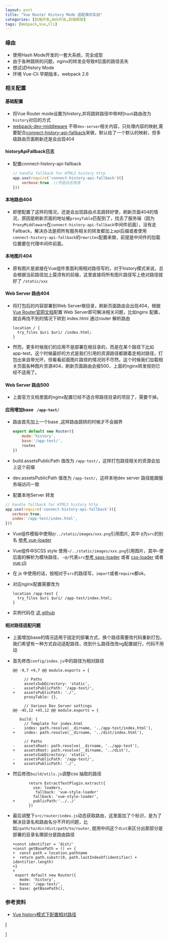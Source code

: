 ```yaml
---
layout: post
title: "Vue Router History Mode 适配填坑实战"
categories: [前端开发,Web开发,前端框架]
tags: [Webpack,Vue,Cli]
---
```










### 缘由

- 使用Hash Mode开发的一套大系统，完全成型
- 由于各种跳转的问题，nginx的转发会导致#后面的路径丢失
- 想试试History Mode
- 环境 Vue-Cli 早期版本，webpack 2.6



### 相关配置

#### 基础配置

- 将Vue Router mode设置为history,并将跳转路径中带#的`hash`路由改为`history`对应的方式
- [webpack-dev-middleware](https://github.com/webpack/webpack-dev-middleware) 不带`dev-server`相关内容，只处理内容的映射,需要配合[connect-history-api-fallback](https://github.com/bripkens/connect-history-api-fallback)来做，默认给了一个默认的映射，但多级路由页面刷新还是会出现404

#### historyApiFallback日志

- 配置connect-history-api-fallback

  ```javascript
  // handle fallback for HTML5 history http
  app.use(require('connect-history-api-fallback')({
      verbose:true  //开启日志信息
  }))
  ```
#### 本地路由404
- 即使配置了这样的情况，还是会出现路由点击跳转好使，刷新页面404的情况，原因是刷新页面的地址被`proxyTable`匹配到了，找去了服务端（因为`ProxyMiddleware`在`connect-history-api-fallback`中间件前面），没有走Fallback，解决办法是把所有服务相关的转发都加上api后缀或者使用`connect-history-api-fallback`的`rewrites`配置来做，前提是中间件的加载位置要在代理中间件前面。



#### 本地图片404

- 原有图片是直接在Vue组件里面利用相对路径写的，对于history模式来说，总会根据当前路径加上莫须有的前缀，这里直接将所有图片路径写上绝对路径就好了 `/static/xxx`

#### Web Server 路由404

- 将打包后的内容部署到Web Server根目录，刷新页面路由会出现404，根据[Vue Router官网文档](https://router.vuejs.org/zh/guide/essentials/history-mode.html)配置 Web Server即可解决相关问题，比如nginx 配置，就会再找不到的情况下转到 index.html 通过router 解析路由

  ```
  location / {
    try_files $uri $uri/ /index.html;
  }
  ```

- 然而，更多时候我们的应用不是部署在根目录的，而是在某个路径下比如 app-test，这个时候最好的方式是我们引用的资源路径都跟着走相对路径，打包出来自带光环，但看看前面图片路径的情况则不尽然。这个时候我们加载相关页面各种图片资源404，刷新页面路由会报500，上面的nginx转发规则已经不适用了。

#### Web Server 路由500

- 上面官方文档里面的nginx配置已经不适合带路径目录的项目了，需要干掉。



#### 应用增加base ` /app-test/`

- 路由首先加上一个base ,这样路由跳转的时候才不会越界

  ```javascript
  export default new Router({
      mode:'history',
      base:'/app-test/',
      routes
  })
  ```

- build.assetsPublicPath 值改为 `/app-test/`，这样打包路径相关的资源会加上这个前缀

- dev.assetsPublicPath 值改为 `/app-test/`，这样本地dev server 路径能跟服务端访问一致

- 配置本地Server 转发
 ```javascript
// handle fallback for HTML5 history http
app.use(require('connect-history-api-fallback')({
    verbose:true,
    index:'/app-test/index.html',
}))
 ```

- Vue组件模板中使用`@/../static/images/xxx.png`引用图片, 其中 `@`为`src`的别名 [参考 vue-loader](https://vue-loader.vuejs.org/zh/guide/asset-url.html#%E8%BD%AC%E6%8D%A2%E8%A7%84%E5%88%99)

- Vue组件中SCSS style 使用`~/../static/images/xxx.png`引用图片，其中`~`使后面的解析为模块路径， `~@/`代表`src`[参考 sass-loader](https://github.com/webpack-contrib/sass-loader#imports) 或者 [css-loader](https://github.com/webpack-contrib/css-loader) 或者 [vue cli](https://cli.vuejs.org/zh/guide/html-and-static-assets.html#%E5%A4%84%E7%90%86%E9%9D%99%E6%80%81%E8%B5%84%E6%BA%90)

- 在 js 中使用的话，按相对于`src`的路径写，`import`或者`require`都ok，

- 对应nginx配置需要改为

  ```
  location /app-test {
    try_files $uri $uri/ /app-test/index.html;
  }
  ```

- 实例代码在 [这 github](https://github.com/rawbin-/vue-cli-2.x-imgpath/commit/7d1abda6a6221a20f34f79fb3eb8e972851d79a7)



#### 相对路径适配问题

- 上面增加base的情况适用于固定的部署方式，换个路径需要改代码重新打包，我们希望有一种方式自动适配路径，改到什么路径改改ng配置就行，代码不用动

- 首先修改`config/index.js`中的路径为相对路径

  ```
  @@ -9,7 +9,7 @@ module.exports = {
   
       // Paths
       assetsSubDirectory: 'static',
  -    assetsPublicPath: '/app-test/',
  +    assetsPublicPath: './',
       proxyTable: {},
   
       // Various Dev Server settings
  @@ -45,12 +45,12 @@ module.exports = {
   
     build: {
       // Template for index.html
  -    index: path.resolve(__dirname, '../app-test/index.html'),
  +    index: path.resolve(__dirname, '../dist/index.html'),
   
       // Paths
  -    assetsRoot: path.resolve(__dirname, '../app-test'),
  +    assetsRoot: path.resolve(__dirname, '../dist'),
       assetsSubDirectory: 'static',
  -    assetsPublicPath: '/app-test/',
  +    assetsPublicPath: './',
  
  ```

- 然后修改`build/utils.js`调整css 抽取的路径 

  ```
         return ExtractTextPlugin.extract({
           use: loaders,
            fallback: 'vue-style-loader'
           fallback: 'vue-style-loader',
  +        publicPath:'../../'
         })
  
  ```

- 最后调整下`src/router/index.js`动态获取路由，这里面加了个标识，是为了解决目录名和路由名分不开的问题，比如`/path/to/dir/dist/path/to/router`, 就用中间这个`dist`来区分出那部分是部署的目录名哪部分是路由路径

  ```
  +const identifier = 'dist/'
  +const getBasePath = () => {
  +  const path = location.pathname
  +  return path.substr(0, path.lastIndexOf(identifier) + identifier.length)
  +}
  +
   export default new Router({
     mode: 'history',
  -  base: '/app-test/',
  +  base: getBasePath(),
  
  ```

  



### 参考资料

- [Vue history模式下配置相对路径](https://www.jianshu.com/p/8e54fe716487)





















[









]